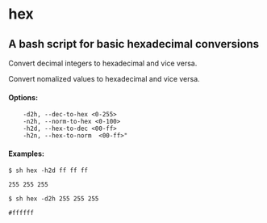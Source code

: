 # hex 
## A bash script for basic hexadecimal conversions 
Convert decimal integers to hexadecimal and vice versa.

Convert nomalized values to hexadecimal and vice versa.

#### Options: 
```
	-d2h, --dec-to-hex <0-255>
	-n2h, --norm-to-hex <0-100>
	-h2d, --hex-to-dec <00-ff>
	-h2n, --hex-to-norm  <00-ff>"
```
#### Examples: 
```
$ sh hex -h2d ff ff ff 

255 255 255
```
```
$ sh hex -d2h 255 255 255 

#ffffff
```
